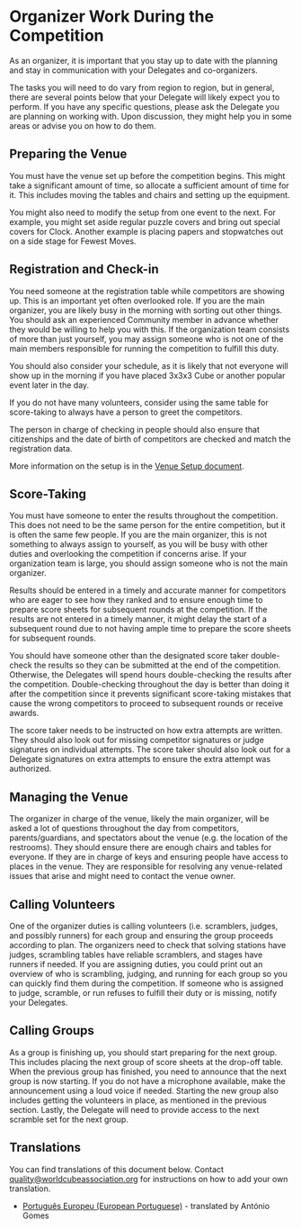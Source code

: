 # Organizer Work During the Competition

As an organizer, it is important that you stay up to date with the planning and stay in communication with your Delegates and co-organizers.

The tasks you will need to do vary from region to region, but in general, there are several points below that your Delegate will likely expect you to perform. If you have any specific questions, please ask the Delegate you are planning on working with. Upon discussion, they might help you in some areas or advise you on how to do them.

## Preparing the Venue

You must have the venue set up before the competition begins. This might take a significant amount of time, so allocate a sufficient amount of time for it. This includes moving the tables and chairs and setting up the equipment.

You might also need to modify the setup from one event to the next. For example, you might set aside regular puzzle covers and bring out special covers for Clock. Another example is placing papers and stopwatches out on a side stage for Fewest Moves.

## Registration and Check-in

You need someone at the registration table while competitors are showing up. This is an important yet often overlooked role. If you are the main organizer, you are likely busy in the morning with sorting out other things. You should ask an experienced Community member in advance whether they would be willing to help you with this. If the organization team consists of more than just yourself, you may assign someone who is not one of the main members responsible for running the competition to fulfill this duty.

You should also consider your schedule, as it is likely that not everyone will show up in the morning if you have placed 3x3x3 Cube or another popular event later in the day.

If you do not have many volunteers, consider using the same table for score-taking to always have a person to greet the competitors.

The person in charge of checking in people should also ensure that citizenships and the date of birth of competitors are checked and match the registration data.

More information on the setup is in the [Venue Setup document](wcadoc{edudoc/organizer-guidelines/venue-setup.pdf}).

## Score-Taking

You must have someone to enter the results throughout the competition. This does not need to be the same person for the entire competition, but it is often the same few people. If you are the main organizer, this is not something to always assign to yourself, as you will be busy with other duties and overlooking the competition if concerns arise. If your organization team is large, you should assign someone who is not the main organizer.

Results should be entered in a timely and accurate manner for competitors who are eager to see how they ranked and to ensure enough time to prepare score sheets for subsequent rounds at the competition. If the results are not entered in a timely manner, it might delay the start of a subsequent round due to not having ample time to prepare the score sheets for subsequent rounds.

You should have someone other than the designated score taker double-check the results so they can be submitted at the end of the competition. Otherwise, the Delegates will spend hours double-checking the results after the competition. Double-checking throughout the day is better than doing it after the competition since it prevents significant score-taking mistakes that cause the wrong competitors to proceed to subsequent rounds or receive awards.

The score taker needs to be instructed on how extra attempts are written. They should also look out for missing competitor signatures or judge signatures on individual attempts. The score taker should also look out for a Delegate signatures on extra attempts to ensure the extra attempt was authorized.

## Managing the Venue

The organizer in charge of the venue, likely the main organizer, will be asked a lot of questions throughout the day from competitors, parents/guardians, and spectators about the venue (e.g. the location of the restrooms). They should ensure there are enough chairs and tables for everyone. If they are in charge of keys and ensuring people have access to places in the venue. They are responsible for resolving any venue-related issues that arise and might need to contact the venue owner.

## Calling Volunteers

One of the organizer duties is calling volunteers (i.e. scramblers, judges, and possibly runners) for each group and ensuring the group proceeds according to plan. The organizers need to check that solving stations have judges, scrambling tables have reliable scramblers, and stages have runners if needed. If you are assigning duties, you could print out an overview of who is scrambling, judging, and running for each group so you can quickly find them during the competition. If someone who is assigned to judge, scramble, or run refuses to fulfill their duty or is missing, notify your Delegates.

## Calling Groups

As a group is finishing up, you should start preparing for the next group. This includes placing the next group of score sheets at the drop-off table. When the previous group has finished, you need to announce that the next group is now starting. If you do not have a microphone available, make the announcement using a loud voice if needed. Starting the new group also includes getting the volunteers in place, as mentioned in the previous section. Lastly, the Delegate will need to provide access to the next scramble set for the next group.

<div class="spacer"></div>

## Translations

You can find translations of this document below. Contact [quality@worldcubeassociation.org](mailto:quality@worldcubeassociation.org) for instructions on how to add your own translation.

- [Português Europeu (European Portuguese)](wcadoc{edudoc/organizer-guidelines/pt/work-during-comp.pdf}) - translated by António Gomes
